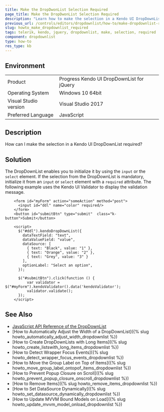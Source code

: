 ```yaml
---
title: Make the DropDwonList Selection Required
page_title: Make the DropDwonList Selection Required
description: "Learn how to make the selection in a Kendo UI DropDownList widget required."
previous_url: /controls/editors/dropdownlist/how-to/make-dropdownlist-required, /controls/editors/dropdownlist/how-to/selection/make-dropdownlist-required
slug: howto_make_dropdownlist_required
tags: telerik, kendo, jquery, dropdownlist, make, selection, required
component: dropdownlist
type: how-to
res_type: kb
---
```


## Environment

<table>
 <tr>
  <td>Product</td>
  <td>Progress Kendo UI DropDownList for jQuery</td>
 </tr>
 <tr>
  <td>Operating System</td>
  <td>Windows 10 64bit</td>
 </tr>
 <tr>
  <td>Visual Studio version</td>
  <td>Visual Studio 2017</td>
 </tr>
 <tr>
  <td>Preferred Language</td>
  <td>JavaScript</td>
 </tr>
</table>

## Description

How can I make the selection in a Kendo UI DropDownList required?

## Solution

The DropDownList enables you to initialize it by using the `input` or the `select` element. If the selection from the DropDownList is mandatory, initialize it from an `input` or `select` element with a `required` attribute. The following example uses the Kendo UI Validator to display the validation message.

```dojo
    <form id="myForm" action="someAction" method="post">
      <input id="ddl" name="color" required/>
    </form>
    <button id="submitBtn" type="submit"  class="k-button">Submit</button>

    <script>
      $("#ddl").kendoDropDownList({
        dataTextField: "text",
        dataValueField: "value",
        dataSource: [
          { text: "Black", value: "1" },
          { text: "Orange", value: "2" },
          { text: "Grey", value: "3" }
        ],
        optionLabel: "Select an option",
      });

      $("#submitBtn").click(function () {
          var validator = $("#myForm").kendoValidator().data('kendoValidator');
          validator.validate();
      });
    </script>
```

## See Also

* [JavaScript API Reference of the DropDownList](/api/javascript/ui/dropdownlist)
* [How to Automatically Adjust the Width of a DropDownList]({% slug howto_automatically_adjust_width_dropdownlist %})
* [How to Create DropDownLists with Long Items]({% slug howto_create_listswith_long_items_dropdownlist %})
* [How to Detect Wrapper Focus Events]({% slug howto_detect_wrapper_focus_events_dropdownlist %})
* [How to Move the Group Label on Top of Items]({% slug howto_move_group_label_ontopof_items_dropdownlist %})
* [How to Prevent Popup Closure on Scroll]({% slug howto_prevent_popup_closure_onscroll_dropdownlist %})
* [How to Remove Items]({% slug howto_remove_items_dropdownlist %})
* [How to Set DataSource Dynamically]({% slug howto_set_datasource_dynamically_dropdownlist %})
* [How to Update MVVM Bound Models on Load]({% slug howto_update_mvvm_model_onload_dropdownlist %})
